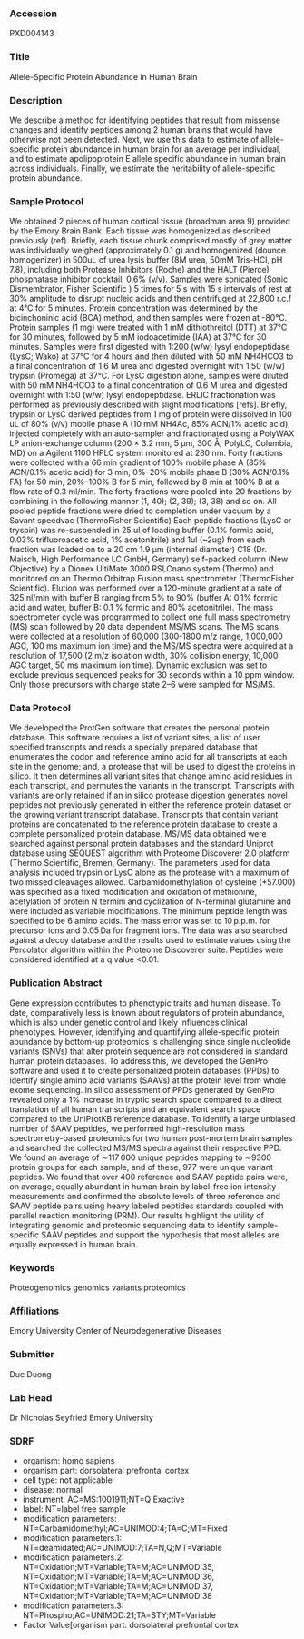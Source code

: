 ### Accession
PXD004143

### Title
Allele-Specific Protein Abundance in Human Brain

### Description
We describe a method for identifying peptides that result from missense changes and identify peptides among 2 human brains that would have otherwise not been detected. Next, we use this data to estimate of allele-specific protein abundance in human brain for an average per individual, and to estimate apolipoprotein E allele specific abundance in human brain across individuals. Finally, we estimate the heritability of allele-specific protein abundance.

### Sample Protocol
We obtained 2 pieces of human cortical tissue (broadman area 9) provided by the Emory Brain Bank. Each tissue was homogenized as described previously (ref). Briefly, each tissue chunk comprised mostly of grey matter was individually weighed (approximately 0.1 g) and homogenized (dounce homogenizer) in 500uL of urea lysis buffer (8M urea, 50mM Tris-HCl, pH 7.8), including both Protease Inhibitors (Roche) and the HALT (Pierce) phosphatase inhibitor cocktail, 0.6% (v/v). Samples were sonicated (Sonic Dismembrator, Fisher Scientific ) 5 times for 5 s with 15 s intervals of rest at 30% amplitude to disrupt nucleic acids and then centrifuged at 22,800 r.c.f at 4°C for 5 minutes. Protein concentration was determined by the bicinchoninic acid (BCA) method, and then samples were frozen at -80°C. Protein samples (1 mg) were treated with 1 mM dithiothreitol (DTT) at 37°C for 30 minutes, followed by 5 mM iodoacetimide (IAA) at 37°C for 30 minutes. Samples were first digested with 1:200 (w/w) lysyl endopeptidase (LysC; Wako) at 37°C for 4 hours and then diluted with 50 mM NH4HCO3 to a final concentration of 1.6 M urea and digested overnight with 1:50 (w/w) trypsin (Promega) at 37°C. For LysC digestion alone, samples were diluted with 50 mM NH4HCO3 to a final concentration of 0.6 M urea and digested overnight with 1:50 (w/w) lysyl endopeptidase. ERLIC fractionation was performed as previously described with slight modifications [refs]. Briefly, trypsin or LysC derived peptides from 1 mg of protein were dissolved in 100 uL of 80% (v/v) mobile phase A (10 mM NH4Ac, 85% ACN/1% acetic acid), injected completely with an auto-sampler and fractionated using a PolyWAX LP anion-exchange column (200 × 3.2 mm, 5 μm, 300 Å; PolyLC, Columbia, MD) on a Agilent 1100 HPLC system monitored at 280 nm. Forty fractions were collected with a 66 min gradient of 100% mobile phase A (85% ACN/0.1% acetic acid) for 3 min, 0%–20% mobile phase B (30% ACN/0.1% FA) for 50 min, 20%–100% B for 5 min, followed by 8 min at 100% B at a flow rate of 0.3 ml/min. The forty fractions were pooled into 20 fractions by combining in the following manner (1, 40); (2, 39); (3, 38) and so on. All pooled peptide fractions were dried to completion under vacuum by a Savant speedvac (ThermoFisher Scientific) Each peptide fractions (LysC or tryspin) was re-suspended in 25 ul of loading buffer (0.1% formic acid, 0.03% trifluoroacetic acid, 1% acetonitrile) and 1ul (~2ug) from each fraction was loaded on to a 20 cm 1.9 μm (internal diameter) C18 (Dr. Maisch, High Performance LC GmbH, Germany) self-packed column (New Objective) by a Dionex UltiMate 3000 RSLCnano system (Thermo) and monitored on an Thermo Orbitrap Fusion mass spectrometer (ThermoFisher Scientific). Elution was performed over a 120-minute gradient at a rate of 325 nl/min with buffer B ranging from 5% to 90% (buffer A: 0.1% formic acid and water, buffer B: 0.1 % formic and 80% acetonitrile). The mass spectrometer cycle was programmed to collect one full mass spectrometry (MS) scan followed by 20 data dependent MS/MS scans.  The MS scans were collected at a resolution of 60,000 (300-1800 m/z range, 1,000,000 AGC, 100 ms maximum ion time) and the MS/MS spectra were acquired at a resolution of 17,500 (2 m/z isolation width, 30% collision energy, 10,000 AGC target, 50 ms maximum ion time). Dynamic exclusion was set to exclude previous sequenced peaks for 30 seconds within a 10 ppm window. Only those precursors with charge state 2–6 were sampled for MS/MS.

### Data Protocol
We developed the ProtGen software that creates the personal protein database. This software requires a list of variant sites; a list of user specified transcripts and reads a specially prepared database that enumerates the codon and reference amino acid for all transcripts at each site in the genome; and, a protease that will be used to digest the proteins in silico. It then determines all variant sites that change amino acid residues in each transcript, and permutes the variants in the transcript. Transcripts with variants are only retained if an in silico protease digestion generates novel peptides not previously generated in either the reference protein dataset or the growing variant transcript database. Transcripts that contain variant proteins are concatenated to the reference protein database to create a complete personalized protein database. MS/MS data obtained were searched against personal protein databases and the standard Uniprot database using SEQUEST algorithm with Proteome Discoverer 2.0 platform (Thermo Scientific, Bremen, Germany). The parameters used for data analysis included trypsin or LysC alone as the protease with a maximum of two missed cleavages allowed. Carbamidomethylation of cysteine (+57.000) was specified as a fixed modification and oxidation of methionine, acetylation of protein N termini and cyclization of N-terminal glutamine and were included as variable modifications. The minimum peptide length was specified to be 6 amino acids. The mass error was set to 10 p.p.m. for precursor ions and 0.05 Da for fragment ions. The data was also searched against a decoy database and the results used to estimate values using the Percolator algorithm within the Proteome Discoverer suite. Peptides were considered identified at a q value <0.01.

### Publication Abstract
Gene expression contributes to phenotypic traits and human disease. To date, comparatively less is known about regulators of protein abundance, which is also under genetic control and likely influences clinical phenotypes. However, identifying and quantifying allele-specific protein abundance by bottom-up proteomics is challenging since single nucleotide variants (SNVs) that alter protein sequence are not considered in standard human protein databases. To address this, we developed the GenPro software and used it to create personalized protein databases (PPDs) to identify single amino acid variants (SAAVs) at the protein level from whole exome sequencing. In silico assessment of PPDs generated by GenPro revealed only a 1% increase in tryptic search space compared to a direct translation of all human transcripts and an equivalent search space compared to the UniProtKB reference database. To identify a large unbiased number of SAAV peptides, we performed high-resolution mass spectrometry-based proteomics for two human post-mortem brain samples and searched the collected MS/MS spectra against their respective PPD. We found an average of &#x223c;117&#x202f;000 unique peptides mapping to &#x223c;9300 protein groups for each sample, and of these, 977 were unique variant peptides. We found that over 400 reference and SAAV peptide pairs were, on average, equally abundant in human brain by label-free ion intensity measurements and confirmed the absolute levels of three reference and SAAV peptide pairs using heavy labeled peptides standards coupled with parallel reaction monitoring (PRM). Our results highlight the utility of integrating genomic and proteomic sequencing data to identify sample-specific SAAV peptides and support the hypothesis that most alleles are equally expressed in human brain.

### Keywords
Proteogenomics genomics variants proteomics

### Affiliations
Emory University
Center of Neurodegenerative Diseases

### Submitter
Duc Duong

### Lab Head
Dr NIcholas Seyfried
Emory University


### SDRF
- organism: homo sapiens
- organism part: dorsolateral prefrontal cortex
- cell type: not applicable
- disease: normal
- instrument: AC=MS:1001911;NT=Q Exactive
- label: NT=label free sample
- modification parameters: NT=Carbamidomethyl;AC=UNIMOD:4;TA=C;MT=Fixed
- modification parameters.1: NT=deamidated;AC=UNIMOD:7;TA=N,Q;MT=Variable
- modification parameters.2: NT=Oxidation;MT=Variable;TA=M;AC=UNIMOD:35, NT=Oxidation;MT=Variable;TA=M;AC=UNIMOD:36, NT=Oxidation;MT=Variable;TA=M;AC=UNIMOD:37, NT=Oxidation;MT=Variable;TA=M;AC=UNIMOD:38
- modification parameters.3: NT=Phospho;AC=UNIMOD:21;TA=STY;MT=Variable
- Factor Value[organism part: dorsolateral prefrontal cortex

